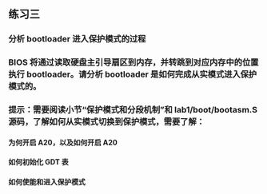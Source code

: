 ## 练习三
### 分析 bootloader 进入保护模式的过程
### BIOS 将通过读取硬盘主引导扇区到内存，并转跳到对应内存中的位置执行 bootloader。请分析 bootloader 是如何完成从实模式进入保护模式的。
### 提示：需要阅读小节“保护模式和分段机制”和 lab1/boot/bootasm.S 源码，了解如何从实模式切换到保护模式，需要了解：
#### 为何开启 A20，以及如何开启 A20
#### 如何初始化 GDT 表
#### 如何使能和进入保护模式